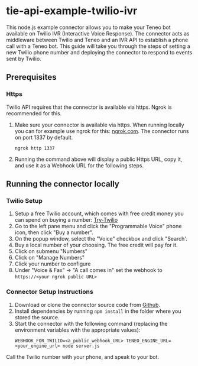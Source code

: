 # tie-api-example-twilio-ivr
This node.js example connector allows you to make your Teneo bot available on Twilio IVR (Interactive Voice Response). The connector acts as middleware between Twilio and Teneo and an IVR API to establish a phone call with a Teneo bot. This guide will take you through the steps of setting a new Twilio phone number and deploying the connector to respond to events sent by Twilio.


## Prerequisites
### Https
Twilio API requires that the connector is available via https. Ngrok is recommended for this.

1. Make sure your connector is available via https. When running locally you can for example use ngrok for this: [ngrok.com](https://ngrok.com). The connector runs on port 1337 by default.
    ```
    ngrok http 1337
    ```
2. Running the command above will display a public Https URL, copy it, and use it as a Webhook URL for the following steps.


## Running the connector locally
### Twilio Setup

1. Setup a free Twilio account, which comes with free credit money you can spend on buying a number:
    [Try-Twilio](https://www.twilio.com/try-twilio)
2. Go to the left pane menu and click the "Programmable Voice" phone icon, then click "Buy a number".
3. On the popup window, select the "Voice" checkbox and click "Search'.
4. Buy a local number of your choosing. The free credit will pay for it.
5. Click on submenu "Numbers"
6. Click on "Manage Numbers"
7. Click your number to configure
8. Under "Voice & Fax" -> "A call comes in" set the webhook to `https://<your ngrok public URL>`


### Connector Setup Instructions

1. Download or clone the connector source code from [Github](https://github.com/artificialsolutions/tie-api-example-twilio-ivr).
2. Install dependencies by running `npm install` in the folder where you stored the source.
3. Start the connector with the following command (replacing the environment variables with the appropriate values):
    ```
    WEBHOOK_FOR_TWILIO=<a_public_webhook_URL> TENEO_ENGINE_URL=<your_engine_url> node server.js
    ```

Call the Twilio number with your phone, and speak to your bot.